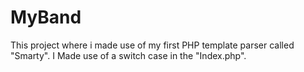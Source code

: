 # MyBand
This project where i made use of my first PHP template parser called "Smarty".
I Made use of a switch case in the "Index.php".
